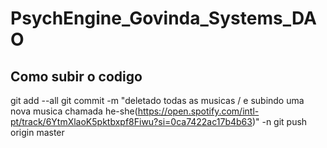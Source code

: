 # PsychEngine_Govinda_Systems_DAO

## Como subir o codigo 

git add --all
git commit -m "deletado todas as musicas / e subindo uma nova musica chamada he-she(https://open.spotify.com/intl-pt/track/6YtmXlaoK5pktbxpf8Fiwu?si=0ca7422ac17b4b63)" -n
git push origin master